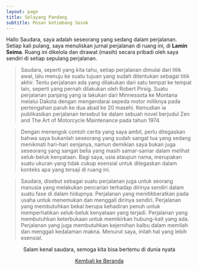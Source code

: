 ```yaml
---
layout: page
title: Selayang Pandang
subtitle: Pesan ketimbang Sosok
---
```


Hallo Saudara, saya adalah seseorang yang sedang dalam perjalanan.
Setiap kali pulang, saya menuliskan jurnal perjalanan di ruang ini, di <b>Lamin Seima</b>.
Ruang ini dikelola dan dirawat (masih) secara pribadi oleh saya sendiri di setiap sepulang perjalanan.

> Saudara, seperti yang kita tahu, setiap perjalanan dimulai dari titik awal,
> lalu menuju ke suatu tujuan yang sudah ditentukan sebagai titik akhir.
> Tentu perjalanan ada yang dilakukan dari satu tempat ke tempat lain, 
> seperti yang pernah dilakukan oleh Robert Pirsig.
> Suatu perjalanan panjang yang ia lakukan dari Minnessota ke Montana melalui Dakota
> dengan mengendarai sepeda motor miliknya pada pertengahan paruh ke dua abad ke 20 masehi.
> Kemudian ia publikasikan perjalanan tersebut ke dalam sebuah novel 
> berjudul Zen and The Art of Motorcycle Maintenance pada tahun 1974.

> Dengan menengok contoh cerita yang saya ambil, perlu ditegaskan bahwa 
> saya bukanlah seseorang yang sudah sangat tua yang sedang menikmati hari-hari senjanya,
> namun demikian saya bukan juga seseorang yang sangat belia
> yang masih samar-samar dalam melihat seluk-beluk kenyataan. Bagi saya, usia ataupun nama,
> merupakan suatu ukuran yang tidak cukup esensial
> untuk ditegaskan dalam konteks apa yang tersaji di ruang ini.

> Saudara, disebut sebagai suatu perjalanan juga untuk seorang manusia
> yang melakukan pencarian terhadap dirinya sendiri dalam suatu fase di dalam hidupnya.
> Perjalanan yang menitikberatkan pada usaha untuk menemukan
> dan menggali dirinya sendiri. Perjalanan yang membutuhkan bekal
> berupa kehadiran penuh untuk memperhatikan seluk-beluk kenyataan yang terjadi.
> Perjalanan yang membutuhkan keterbukaan untuk memikirkan hubung-kait yang ada.
> Perjalanan yang juga membutuhkan kejernihan kalbu dalam memilah dan menggali kedalaman makna.
> Menurut saya, inilah hal yang lebih esensial.

<p style="text-align:center;">Salam kenal saudara, semoga kita bisa bertemu di dunia nyata</p>

<p style="text-align:center;">
  <a href="https://laminseima.github.io/beranda/">Kembali ke Beranda</a>
</p>
